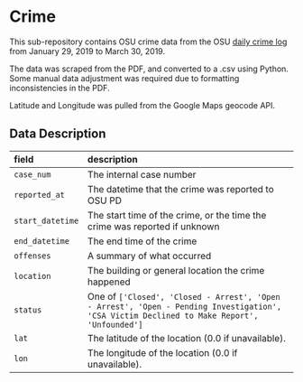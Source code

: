 # Crime

This sub-repository contains OSU crime data from the OSU [daily crime log](http://dailycrimelog.osu.edu/Daily_Crime_Log_-_Columbus.pdf) from January 29, 2019 to March 30, 2019. 

The data was scraped from the PDF, and converted to a .csv using Python. Some manual data adjustment was required due to formatting inconsistencies in the PDF. 

Latitude and Longitude was pulled from the Google Maps geocode API.

## Data Description

|field|description|
|:--|:--|
|`case_num`|The internal case number|
|`reported_at`|The datetime that the crime was reported to OSU PD|
|`start_datetime`|The start time of the crime, or the time the crime was reported if unknown|
|`end_datetime`|The end time of the crime|
|`offenses`|A summary of what occurred|
|`location`|The building or general location the crime happened|
|`status`|One of `['Closed', 'Closed - Arrest', 'Open - Arrest', 'Open - Pending Investigation', 'CSA Victim Declined to Make Report', 'Unfounded']`|
|`lat`|The latitude of the location (0.0 if unavailable).|
|`lon`|The longitude of the location (0.0 if unavailable).|


